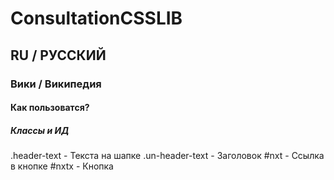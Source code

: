 # ConsultationCSSLIB
## RU / РУССКИЙ
### Вики / Википедия
#### Как пользоватся?
##### Классы и ИД
.header-text - Текста на шапке
.un-header-text - Заголовок
#nxt - Ссылка в кнопке
#nxtx - Кнопка
